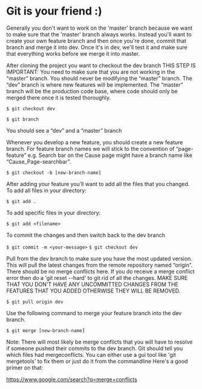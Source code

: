 # Git is your friend :)
Generally you don't want to work on the 'master' branch because we want to 
make sure that the 'master' branch always works. Instead you'll want to
create your own feature branch and then once you're done, commit that branch
and merge it into dev. Once it's in dev, we'll test it and make sure that
everything works before we merge it into master.

After cloning the project you want to checkout the dev branch
THIS STEP IS IMPORTANT: You need to make sure that you are not working in the “master” branch. You should never be modifying the “master” branch. The “dev” branch is where new features will be implemented. The “master” branch will be the production code base, where code should only be merged there once it is tested thoroughly.

```$ git checkout dev```

```$ git branch```

You should see a “dev” and a “master” branch

Whenever you develop a new feature, you should create a new feature branch.
For feature branch names we will stick to the convention of “page-feature” e.g. Search bar on the Cause page might have a branch name like “Cause_Page-searchbar”.

```$ git checkout -b [new-branch-name]```

After adding your feature you’ll want to add all the files that you changed.
To add all files in your directory:

```$ git add . ```

To add specific files in your directory:

```$ git add <filename>```

To commit the changes and then switch back to the dev branch

```$ git commit -m <your-message>```
```$ git checkout dev```


Pull from the dev branch to make sure you have the most updated version. This will pull the latest changes from the remote repository named “origin”.
There should be no merge conflicts here. If you do receive a merge conflict
error then do a 'git reset --hard' to git rid of all the changes. MAKE SURE
THAT YOU DON'T HAVE ANY UNCOMMITTED CHANGES FROM THE FEATURES THAT YOU ADDED
OTHERWISE THEY WILL BE REMOVED.

```$ git pull origin dev```

Use the following command to merge your feature branch into the dev branch.

```$ git merge [new-branch-name]```

Note: There will most likely be merge conflicts that you will have to resolve if someone pushed their commits to the dev branch.
Git should tell you which files had mergeconflicts. You can either use a gui
tool like 'git mergetools' to fix them or just do it from the commandline
Here's a good primer on that:

https://www.google.com/search?q=merge+conflicts
